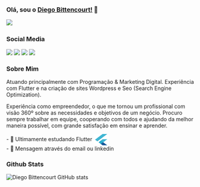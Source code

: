### Olá, sou o [Diego Bittencourt!](https://www.linkedin.com/in/diego-bittencourt) 👋

<img src="https://raw.githubusercontent.com/hevant/hevant/master/assets/banner.png">

### Social Media
  <a href="https://www.linkedin.com/in/diego-bittencourt" target="_blank"><img src="https://raw.githubusercontent.com/hevant/hevant/master/assets/Linkedin.svg" target="_blank"></a>
 <a href = "mailto:diegohevant@gmail.com"><img src="https://raw.githubusercontent.com/hevant/hevant/master/assets/Gmail.svg" target="_blank"></a>
<a href="https://www.instagram.com/diegohevant/" target="_blank"><img src="https://raw.githubusercontent.com/hevant/hevant/master/assets/Instagram.svg" target="_blank"></a>
  <a href="https://www.twitch.tv/kronokk" target="_blank"><img src="https://raw.githubusercontent.com/hevant/hevant/master/assets/Twitch.svg" target="_blank"></a>


### Sobre Mim
Atuando principalmente com Programação & Marketing Digital. Experiência com Flutter e na criação de sites Wordpress e Seo (Search Engine Optimization).

Experiência como empreendedor, o que me tornou um profissional com visão 360º sobre as necessidades e objetivos de um negócio. Procuro sempre trabalhar em equipe, cooperando com todos e ajudando da melhor maneira possível, com grande satisfação em ensinar e aprender.

<span style="display: inline_block">
- 🌱 Ultimamente estudando Flutter
  <img align="center" alt="Diego-Flutter" height="30" width="40" src="https://raw.githubusercontent.com/devicons/devicon/master/icons/flutter/flutter-original.svg">
</span><br>
- 💬 Mensagem através do email ou linkedin 


### Github Stats
![Diego Bittencourt GitHub stats](https://github-readme-stats.vercel.app/api?username=hevant&theme=tokyonight&show_icons=true)


<!--
**hevant/hevant** is a ✨ _special_ ✨ repository because its `README.md` (this file) appears on your GitHub profile.

Here are some ideas to get you started:

- 🔭 I’m currently working on ...
- 🌱 I’m currently learning ...
- 👯 I’m looking to collaborate on ...
- 🤔 I’m looking for help with ...
- 💬 Ask me about ...
- 📫 How to reach me: ...
- 😄 Pronouns: ...
- ⚡ Fun fact: ...
-->
